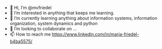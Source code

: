 - 👋 Hi, I’m @mvfriedel
- 👀 I’m interested in anything that keeps me learning. 
- 🌱 I’m currently learning anything about information systems, information organization, system dynamics and python
- 💞️ I’m looking to collaborate on ...
- 📫 How to reach me https://www.linkedin.com/in/maria-friedel-b4ba5575/

<!---
mvfriedel/mvfriedel is a ✨ special ✨ repository because its `README.md` (this file) appears on your GitHub profile.
You can click the Preview link to take a look at your changes.
--->
